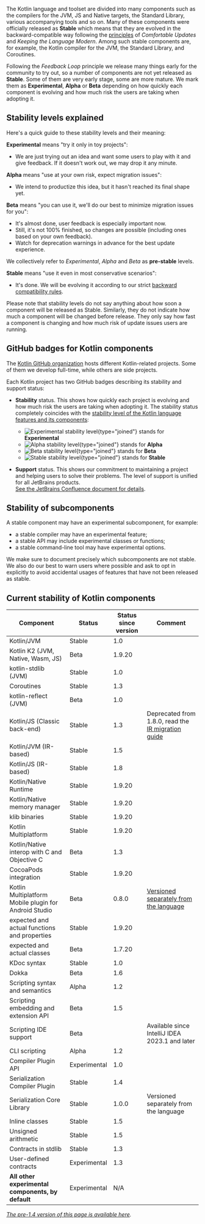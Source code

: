 [//]: # (title: Stability of Kotlin components)

The Kotlin language and toolset are divided into many components such as the compilers for the JVM, JS and Native targets, the Standard Library, various accompanying tools and so on.
Many of these components were officially released as **Stable** which means that they are evolved in the backward-compatible way following the [principles](kotlin-evolution.md) of _Comfortable Updates_ and _Keeping the Language Modern_.
Among such stable components are, for example, the Kotlin compiler for the JVM, the Standard Library, and Coroutines.

Following the _Feedback Loop_ principle we release many things early for the community to try out, so a number of components are not yet released as **Stable**.
Some of them are very early stage, some are more mature. We mark them as **Experimental**, **Alpha** or **Beta** depending on how quickly each component is evolving and how much risk the users are taking when adopting it. 

## Stability levels explained

Here's a quick guide to these stability levels and their meaning:

**Experimental** means "try it only in toy projects":
  * We are just trying out an idea and want some users to play with it and give feedback. If it doesn't work out, we may drop it any minute.

**Alpha** means "use at your own risk, expect migration issues": 
  * We intend to productize this idea, but it hasn't reached its final shape yet.

**Beta** means "you can use it, we'll do our best to minimize migration issues for you": 
  * It's almost done, user feedback is especially important now.
  * Still, it's not 100% finished, so changes are possible (including ones based on your own feedback).
  * Watch for deprecation warnings in advance for the best update experience.

We collectively refer to _Experimental_, _Alpha_ and _Beta_ as **pre-stable** levels.

<a name="stable"></a>
**Stable** means "use it even in most conservative scenarios":
  * It's done. We will be evolving it according to our strict [backward compatibility rules](https://kotlinfoundation.org/language-committee-guidelines/).

Please note that stability levels do not say anything about how soon a component will be released as Stable. Similarly, they do not indicate how much a component will be changed before release. They only say how fast a component is changing and how much risk of update issues users are running.

## GitHub badges for Kotlin components

The [Kotlin GitHub organization](https://github.com/Kotlin) hosts different Kotlin-related projects.
Some of them we develop full-time, while others are side projects.

Each Kotlin project has two GitHub badges describing its stability and support status:

* **Stability** status. This shows how quickly each project is evolving and how much risk the users are taking when adopting it.
  The stability status completely coincides with the [stability level of the Kotlin language features and its components](#stability-levels-explained):
    * ![Experimental stability level](https://kotl.in/badges/experimental.svg){type="joined"} stands for **Experimental**
    * ![Alpha stability level](https://kotl.in/badges/alpha.svg){type="joined"} stands for **Alpha**
    * ![Beta stability level](https://kotl.in/badges/beta.svg){type="joined"} stands for **Beta**
    * ![Stable stability level](https://kotl.in/badges/stable.svg){type="joined"} stands for **Stable**

* **Support** status. This shows our commitment to maintaining a project and helping users to solve their problems.
  The level of support is unified for all JetBrains products.  
  [See the JetBrains Confluence document for details](https://confluence.jetbrains.com/display/ALL/JetBrains+on+GitHub).

## Stability of subcomponents

A stable component may have an experimental subcomponent, for example:
* a stable compiler may have an experimental feature;
* a stable API may include experimental classes or functions;
* a stable command-line tool may have experimental options.

We make sure to document precisely which subcomponents are not stable. We also do our best to warn users where possible and ask to opt in explicitly to avoid accidental usages of features that have not been released as stable.

## Current stability of Kotlin components

| **Component**                                         | **Status**   | **Status since version** | **Comment**                                                                |
|-------------------------------------------------------|--------------|--------------------------|----------------------------------------------------------------------------|
| Kotlin/JVM                                            | Stable       | 1.0                      |                                                                            |
| Kotlin K2 (JVM, Native, Wasm, JS)                     | Beta         | 1.9.20                   |                                                                            |
| kotlin-stdlib (JVM)                                   | Stable       | 1.0                      |                                                                            |
| Coroutines                                            | Stable       | 1.3                      |                                                                            |
| kotlin-reflect (JVM)                                  | Beta         | 1.0                      |                                                                            |
| Kotlin/JS (Classic back-end)                          | Stable       | 1.3                      | Deprecated from 1.8.0, read the [IR migration guide](js-ir-migration.md)   |
| Kotlin/JVM (IR-based)                                 | Stable       | 1.5                      |                                                                            |
| Kotlin/JS (IR-based)                                  | Stable       | 1.8                      |                                                                            |
| Kotlin/Native Runtime                                 | Stable       | 1.9.20                   |                                                                            |
| Kotlin/Native memory manager                          | Stable       | 1.9.20                   |                                                                            |
| klib binaries                                         | Stable       | 1.9.20                   |                                                                            |
| Kotlin Multiplatform                                  | Stable       | 1.9.20                   |                                                                            |
| Kotlin/Native interop with C and Objective C          | Beta         | 1.3                      |                                                                            |
| CocoaPods integration                                 | Stable       | 1.9.20                   |                                                                            |
| Kotlin Multiplatform Mobile plugin for Android Studio | Beta         | 0.8.0                    | [Versioned separately from the language](multiplatform-plugin-releases.md) |
| expected and actual functions and properties          | Stable       | 1.9.20                   |                                                                            |
| expected and actual classes                           | Beta         | 1.7.20                   |                                                                            |
| KDoc syntax                                           | Stable       | 1.0                      |                                                                            |
| Dokka                                                 | Beta         | 1.6                      |                                                                            |
| Scripting syntax and semantics                        | Alpha        | 1.2                      |                                                                            |
| Scripting embedding and extension API                 | Beta         | 1.5                      |                                                                            |
| Scripting IDE support                                 | Beta         |                          | Available since IntelliJ IDEA 2023.1 and later                             |
| CLI scripting                                         | Alpha        | 1.2                      |                                                                            |
| Compiler Plugin API                                   | Experimental | 1.0                      |                                                                            |
| Serialization Compiler Plugin                         | Stable       | 1.4                      |                                                                            |
| Serialization Core Library                            | Stable       | 1.0.0                    | Versioned separately from the language                                     |
| Inline classes                                        | Stable       | 1.5                      |                                                                            |
| Unsigned arithmetic                                   | Stable       | 1.5                      |                                                                            |
| Contracts in stdlib                                   | Stable       | 1.3                      |                                                                            |
| User-defined contracts                                | Experimental | 1.3                      |                                                                            |
| **All other experimental components, by default**     | Experimental | N/A                      |                                                                            |

*[The pre-1.4 version of this page is available here](components-stability-pre-1.4.md).*
